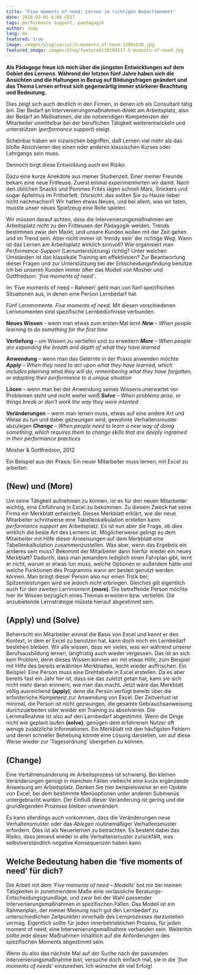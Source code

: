 ```yaml
---
title: "Five moments of need: Lernen im richtigen Bedarfsmoment"
date: 2018-03-05 8:00 CEST
tags: performance support, paedagogik
author: Joep
lang: de
featured: true
image: images/blog/social/5-moments-of-need-1200x630.jpg
featured_image: images/blog/featured/20180117-5-moments-of-need.jpg
---
```


**Als Pädagoge freue ich mich über die jüngsten Entwicklungen auf dem Gebiet des Lernens. Während der letzten fünf Jahre haben sich die Ansichten und die Haltungen in Bezug auf Bildungsfragen geändert und das Thema Lernen erfreut sich gegenwärtig immer stärkerer Beachtung und Bedeutung.**

Dies zeigt sich auch deutlich in den Firmen, in denen ich als Consultant tätig bin. Der Bedarf an Intervenierungsmaßnahmen direkt am Arbeitsplatz, also der Bedarf an Maßnahmen, die die notwendigen Kompetenzen der Mitarbeiter unmittelbar bei der beruflichen Tätigkeit weiterentwickeln und unterstützen (_performance support_) steigt.

Scheinbar haben wir inzwischen begriffen, daß Lernen viel mehr als das bloße Absolvieren des einen oder anderen klassischen Kurses oder Lehrgangs sein muss.

Dennoch birgt diese Entwicklung auch ein Risiko.

Dazu eine kurze Anekdote aus meiner Studienzeit. Einer meiner Freunde bekam eine neue Fritteuse. Zuerst einmal experimentierten wir damit. Nach den üblichen Snacks und Pommes Frites lagen schnell Mars, Snickers und sogar Apfelmus im Frittierfett. (Vorsicht: das sollten Sie zu Hause lieber nicht nachmachen!) Wir hatten etwas Neues, und bei allem, was wir taten, musste unser neues Spielzeug eine Rolle spielen.

Wir müssen darauf achten, dass die Intervenierungsmaßnahmen am Arbeitsplatz nicht zu den Fritteusen der Pädagogik werden. Trends bestimmen zwar den Markt, und unsere Kunden wollen mit der Zeit gehen und im Trend sein. Aber nicht immer ist ‘trendy sein’ der richtige Weg. Wann ist das Lernen am Arbeitsplatz wirklich sinnvoll? Wie organisiert man _Performance-Support_ (Lernunterstützung) richtig? Unter welchen Umständen ist das klassikale Training am effektivsten? Zur Beantwortung dieser Fragen und zur Unterstützung bei der Entscheidungsfindung benutze ich bei unseren Kunden immer öfter das Modell von Mosher und Gottfredson: _‘five moments of need’_.

Im ‘Five moments of need – Rahmen’ geht man von fünf spezifischen Situationen aus, in denen eine Person Lernbedarf hat.

Fünf Lernmomente. _Five moments of need._
Mit diesen verschiedenen Lernmomenten sind spezifische Lernbedürfnisse verbunden.

**Neues Wissen** - wenn man etwas zum ersten Mal lernt
_**New** – When people learning to do something for the first time_

**Vertiefung** – um Wissen zu vertiefen und zu erweitern
_**More** – When people are expanding the breath and depth of what they have learned_

**Anwendung** – wenn man das Gelernte in der Praxis anwenden möchte
_**Apply** – When they need to act upon what they have learned, which includes planning what they will do, remembering what they have forgotten, or adapting their performance to a unique situation_

**Lösen** – wenn man bei der Anwendung seines Wissens unerwartet vor Problemen steht und nicht weiter weiß
_**Solve** – When problems arise, or things break or don’t work the way they were intented_

**Veränderungen** – wenn man lernen muss, etwas auf eine andere Art und Weise zu tun und dabei gezwungen wird, gewohnte Verhaltensmuster abzulegen
_**Change** – When people need to learn a new way of doing something, which requires them to change skills that are deeply ingrained in their performance practices_

Mosher & Gottfredson, 2012

Ein Beispiel aus der Praxis: Ein neuer Mitarbeiter muss lernen, mit Excel zu arbeiten:

## (New) und (More)

Um seine Tätigkeit aufnehmen zu können, ist es für den neuen Mitarbeiter wichtig, eine Einführung in Excel zu bekommen. Zu diesem Zweck hat seine Firma ein Merkblatt entwickelt. Dieses Merkblatt erklärt, wie der neue Mitarbeiter schrittweise eine Tabellenkalkulation erstellen kann: _performance support_ am Arbeitsplatz. Es ist nun aber die Frage, ob dies wirklich die beste Art des Lernens ist. Möglicherweise gelingt es dem Mitarbeiter mit Hilfe dieser Anweisungen auf dem Merkblatt eine Tabellenkalkulation zusammenzustellen. Was aber, wenn das Ergebnis ein anderes sein muss? Bekommt der Mitarbeiter dann hierfür wieder ein neues Merkblatt? Dadurch, dass man jemandem lediglich einen Fahrplan gibt, lernt er nicht, warum er etwas tun muss, welche Optionen er außerdem hätte und welche Funktionen des Programms wann am besten genutzt werden können. Man bringt dieser Person also nur einen Trick bei; Spitzenleistungen wird sie jedoch nicht erbringen. Gleiches gilt eigentlich auch für den zweiten Lernmoment **(more)**. Die betreffende Person möchte hier ihr Wissen bezüglich eines Themas erweitern bzw. vertiefen. Die anzubietende Lernstrategie müsste hierauf abgestimmt sein.

## (Apply) und (Solve)

Beherrscht ein Mitarbeiter einmal die Basis von Excel und kennt er den Kontext, in dem er Excel zu benutzen hat, kann doch noch ein Lernbedarf bestehen bleiben. Wir alle wissen, dass wir vieles, was wir während unserer Berufsausbildung lernen, langfristig auch wieder vergessen. Das ist an sich kein Problem, denn dieses Wissen können wir mit etwas Hilfe, zum Beispiel mit Hilfe des bereits erwähnten Merkblattes, leicht wieder auffrischen. Ein Beispiel: Eine Person muss eine Drehtabelle in Excel erstellen. Da es aber bereits fast ein Jahr her ist, dass sie das zuletzt getan hat, kann sie sich nicht mehr daran erinnern, wie man das macht. Jetzt wäre das Merkblatt völlig ausreichend **(apply)**, denn die Person verfügt bereits über die erforderliche Kompetenz zur Anwendung von Excel. Der Zeitverlust ist minimal, die Person ist nicht gezwungen, die gesamte Gebrauchsanweisung durchzuarbeiten oder wieder ein Training zu absolvieren. Die Lernmaßnahme ist also auf den Lernbedarf abgestimmt. Wenn die Dinge nicht wie geplant laufen **(solve)**, genügen dem erfahrenen Nutzer oft wenige zusätzliche Informationen. Ein Merkblatt mit den häufigsten Fehlern und deren schneller Behebung könnte eine Lösung darstellen, um auf diese Weise wieder zur ‘Tagesordnung’ übergehen zu können.

## (Change)

Eine Verfahrensänderung im Arbeitsprozess ist schwierig. Bei kleinen Veränderungen genügt in manchen Fällen vielleicht eine kurze ergänzende Anweisung am Arbeitsplatz. Denken Sie hier beispielsweise an ein Update von Excel, bei dem bestimmte Menüoptionen unter anderen Submenüs untergebracht wurden. Der Einfluß dieser Veränderung ist gering und die grundlegenden Prozesse bleiben unverändert.

Es kann allerdings auch vorkommen, dass die Veränderungen neue Verhaltensmuster oder das _Ablegen_ routinemäßiger Verhaltensmuster erfordern. Dies ist als Neuerlernen zu betrachten. Es besteht dabei das Risiko, dass jemand wieder in alte Verhaltensmuster zurückfällt, was selbstverständlich negative Konsequenzen haben kann.

## Welche Bedeutung haben die ‘five moments of need’ für dich?

Die Arbeit mit dem _‘Five moments of need – Modells’_ bot mir bei meinen Tätigkeiten in zunehmendem Maße eine verlässliche Beratungs- Entscheidungsgrundlage, und zwar bei der Wahl passender Intervenierungsmaßnahmen in spezifischen Fällen. Das Modell ist ein Rahmenplan, der meiner Meinung nach gut den Lernbedarf zu unterschiedlichen Zeitpunkten innerhalb des Lernprozesses darzustellen vermag. Eigentlich sollte für jeden innerbetrieblichen Prozess, für jeden moment of need, eine Intervenierungsmaßnahme vorhanden sein. Weiterhin sollte jede dieser Maßnahmen inhaltlich auf die Anforderungen des spezifischen Moments abgestimmt sein.

Wenn du also das nächste Mal auf der Suche nach der passenden Intervenierungsmaßnahme bist, versuche doch einfach mal, sie in die _‘five moments of needs’_ einzureihen. Ich wünsche dir viel Erfolg!
